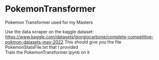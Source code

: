 # PokemonTransformer
Pokemon Transformer used for my Masters

Use the data scraper on the kaggle dataset: https://www.kaggle.com/datasets/giorgiocarbone/complete-competitive-pokmon-datasets-may-2022
This should give you the file PokemonStatsFile.txt that I provided<br />
Train the PokemonTransformer.ipynb on it
